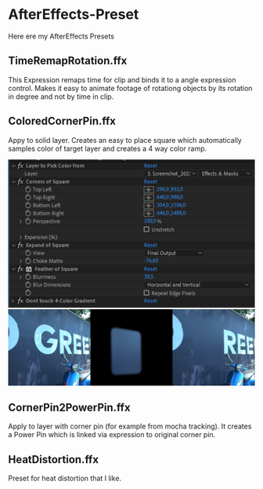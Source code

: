 # AfterEffects-Preset

Here ere my AfterEffects Presets

## TimeRemapRotation.ffx
This Expression remaps time for clip and binds it to a angle expression control. Makes it easy to animate footage of rotationg objects by its rotation in degree and not by time in clip.

## ColoredCornerPin.ffx
Appy to solid layer. Creates an easy to place square  which automatically samples color of target layer and creates a 4 way color ramp.

![ColoredCornerPin_controls.png](images/ColoredCornerPin_controls.png?raw=true "ColoredCornerPin_controls.png")
![ColoredCornerPin_example.png](images/ColoredCornerPin_example.png?raw=true "ColoredCornerPin_example.png")

## CornerPin2PowerPin.ffx
Apply to layer with corner pin (for example from mocha tracking). It creates a Power Pin which is linked via expression to original corner pin.

## HeatDistortion.ffx
Preset for heat distortion that I like.

